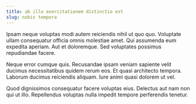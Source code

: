 ```yaml
---
title: ab illo exercitationem distinctio est
slug: nobis tempora
---
```


Ipsam neque voluptas modi autem reiciendis nihil ut quo quo. Voluptate ullam consequatur officia omnis molestiae amet. Qui assumenda eum expedita aperiam. Aut et doloremque. Sed voluptates possimus repudiandae facere.

Neque error cumque quis. Recusandae ipsam veniam sapiente velit ducimus necessitatibus quidem rerum eos. Et quasi architecto tempora. Laborum ducimus reiciendis aliquam. Iure animi quasi dolorem ut vel.

Quod dignissimos consequatur facere voluptas eius. Delectus aut nam non qui ut illo. Repellendus voluptas nulla impedit tempore perferendis tenetur.
